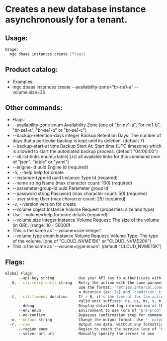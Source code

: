# Creates a new database instance asynchronously for a tenant.

## Usage:
```bash
Usage:
  mgc dbaas instances create [flags]
```

## Product catalog:
- Examples:
- mgc dbaas instances create --availability-zone="br-ne1-a" --volume.size=30

## Other commands:
- Flags:
- --availability-zone enum          Availability Zone (one of "br-ne1-a", "br-ne1-b", "br-se1-a", "br-se1-b" or "br-se1-c")
- --backup-retention-days integer   Backup Retention Days: The number of days that a particular backup is kept until its deletion. (default 7)
- --backup-start-at time            Backup Start At: Start time (UTC timezone) which is allowed to start the automated backup process. (default "04:00:00")
- --cli.list-links enum[=table]     List all available links for this command (one of "json", "table" or "yaml")
- --engine-id uuid                  Engine Id (required)
- -h, --help                            help for create
- --instance-type-id uuid           Instance Type Id (required)
- --name string                     Name (max character count: 100) (required)
- --parameter-group-id uuid         Parameter group Id
- --password string                 Password (max character count: 50) (required)
- --user string                     User (max character count: 25) (required)
- -v, --version                         version for create
- --volume object                   Instance Volume Request (properties: size and type)
- Use --volume=help for more details (required)
- --volume.size integer             Instance Volume Request: The size of the volume (in GiB). (range: 10 - 50000)
- This is the same as '--volume=size:integer'.
- --volume.type enum                Instance Volume Request: Volume Type: The type of the volume. (one of "CLOUD_NVME15K" or "CLOUD_NVME20K")
- This is the same as '--volume=type:enum'. (default "CLOUD_NVME15K")

## Flags:
```bash
Global Flags:
      --api-key string           Use your API key to authenticate with the API
  -U, --cli.retry-until string   Retry the action with the same parameters until the given condition is met. The flag parameters
                                 use the format: 'retries,interval,condition', where 'retries' is a positive integer, 'interval' is
                                 a duration (ex: 2s) and 'condition' is a 'engine=value' pair such as "jsonpath=expression"
  -t, --cli.timeout duration     If > 0, it's the timeout for the action execution. It's specified as numbers and unit suffix.
                                 Valid unit suffixes: ns, us, ms, s, m and h. Examples: 300ms, 1m30s
      --debug                    Display detailed log information at the debug level
      --env enum                 Environment to use (one of "pre-prod" or "prod") (default "prod")
      --no-confirm               Bypasses confirmation step for commands that ask a confirmation from the user
  -o, --output string            Change the output format. Use '--output=help' to know more details.
  -r, --raw                      Output raw data, without any formatting or coloring
      --region enum              Region to reach the service (one of "br-mgl1", "br-ne1" or "br-se1") (default "br-se1")
      --server-url uri           Manually specify the server to use
```

